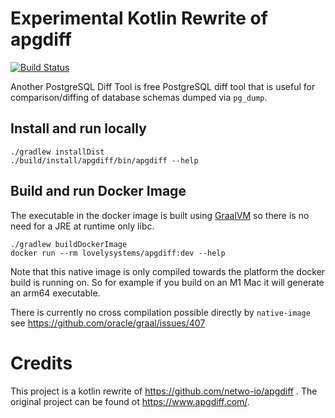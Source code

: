 # Experimental Kotlin Rewrite of apgdiff

[![Build Status](https://travis-ci.com/lovelysystems/apgdiff.svg?branch=master)](https://travis-ci.com/lovelysystems/apgdiff)

Another PostgreSQL Diff Tool is free PostgreSQL diff tool that is useful for
comparison/diffing of database schemas dumped via `pg_dump`.

## Install and run locally

```shell script
./gradlew installDist
./build/install/apgdiff/bin/apgdiff --help 
```

## Build and run Docker Image

The executable in the docker image is built using [GraalVM](https://www.graalvm.org/) so there is no need for a JRE at
runtime only libc.

```shell script
./gradlew buildDockerImage
docker run --rm lovelysystems/apgdiff:dev --help
```

Note that this native image is only compiled towards the platform the docker build is running on. So for example if you
build on an M1 Mac it will generate an arm64 executable.

There is currently no cross compilation possible directly by `native-image`
see <https://github.com/oracle/graal/issues/407>

# Credits

This project is a kotlin rewrite of https://github.com/netwo-io/apgdiff . The
original project can be found ot https://www.apgdiff.com/.
